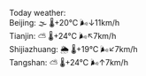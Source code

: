 Today weather:  
Beijing: 🌫  🌡️+20°C 🌬️↓11km/h  
Tianjin: ⛅️  🌡️+24°C 🌬️↖7km/h  
Shijiazhuang: 🌦 🌡️+19°C 🌬️↙7km/h  
Tangshan: ⛅️  🌡️+24°C 🌬️↑7km/h  
